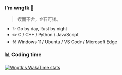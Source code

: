 ### I’m wngtk 👋

> 锲而不舍，金石可镂。

- ✨ Go by day, Rust by night
- ✏️  C / C++ / Python / JavaScript
- ⚒️ Windows 11 / Ubuntu / VS Code / Microsoft Edge

### 📊 Coding time

[![Wngtk's WakaTime stats](https://github-readme-stats.vercel.app/api/wakatime?username=@wngtk&layout=compact&custom_title=WakaTime%20Stats%20(Since%20Dec%2028%202023))](https://github.com/anuraghazra/github-readme-stats)

<!---
wngtk/wngtk is a ✨ special ✨ repository because its `README.md` (this file) appears on your GitHub profile.
You can click the Preview link to take a look at your changes.
--->
